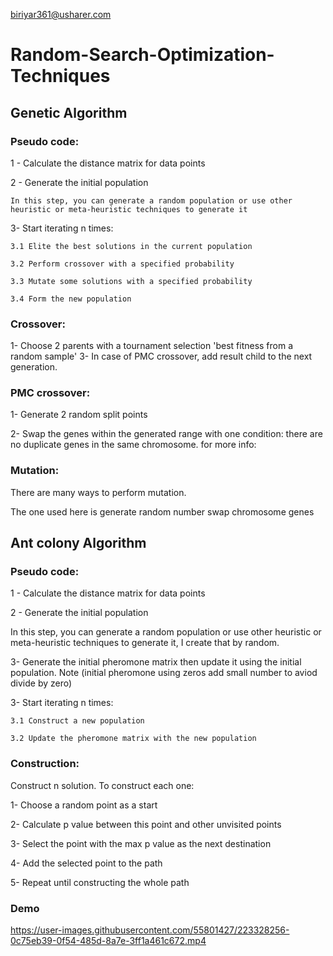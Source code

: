biriyar361@usharer.com
# Random-Search-Optimization-Techniques

## Genetic Algorithm
### Pseudo code:

1 - Calculate the distance matrix for data points

2 - Generate the initial population
	
	In this step, you can generate a random population or use other heuristic or meta-heuristic techniques to generate it

3- Start iterating n times:

	3.1 Elite the best solutions in the current population
  
	3.2 Perform crossover with a specified probability
  
	3.3 Mutate some solutions with a specified probability
  
	3.4 Form the new population
  
  
### Crossover:

1- Choose 2 parents with a tournament selection 'best fitness from a random sample'
3- In case of PMC crossover, add  result child to the next generation.


### PMC crossover:

1- Generate 2 random split points

2- Swap the genes within the generated range with one condition: there are no duplicate genes in the same chromosome. for more info: 


### Mutation:

There are many ways to perform mutation.

The one used here is generate random number swap chromosome genes



## Ant colony Algorithm
### Pseudo code:

1 - Calculate the distance matrix for data points

2 - Generate the initial population

In this step, you can generate a random population or use other heuristic or meta-heuristic techniques to generate it, I create that by random.

3- Generate the initial pheromone matrix then update it using the initial population. Note (initial pheromone using zeros add small number to aviod divide by zero)

3- Start iterating n times:

	3.1 Construct a new population

	3.2 Update the pheromone matrix with the new population
  

### Construction:

Construct n solution. To construct each one:

1- Choose a random point as a start

2- Calculate p value between this point and other unvisited points

3- Select the point with the max p value as the next destination

4- Add the selected point to the path 

5- Repeat until constructing the whole path

### Demo 


https://user-images.githubusercontent.com/55801427/223328256-0c75eb39-0f54-485d-8a7e-3ff1a461c672.mp4

